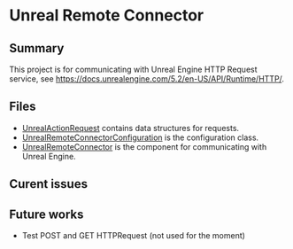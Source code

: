 ﻿# Unreal Remote Connector

## Summary
This project is for communicating with Unreal Engine HTTP Request service, see https://docs.unrealengine.com/5.2/en-US/API/Runtime/HTTP/.

## Files
* [UnrealActionRequest](src/UnrealActionRequest.cs) contains data structures for requests.
* [UnrealRemoteConnectorConfiguration](src/UnrealRemoteConnectorConfiguration.cs) is the configuration class.
* [UnrealRemoteConnector](src/UnrealRemoteConnector.cs) is the component for communicating with Unreal Engine.

## Curent issues

## Future works
* Test POST and GET HTTPRequest (not used for the moment)
